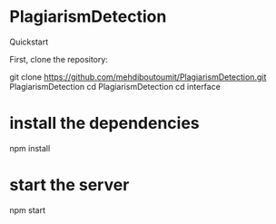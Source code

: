# PlagiarismDetection

Quickstart

First, clone the repository:

git clone https://github.com/mehdiboutoumit/PlagiarismDetection.git PlagiarismDetection
cd PlagiarismDetection
cd interface

# install the dependencies
npm install

# start the server
npm start
